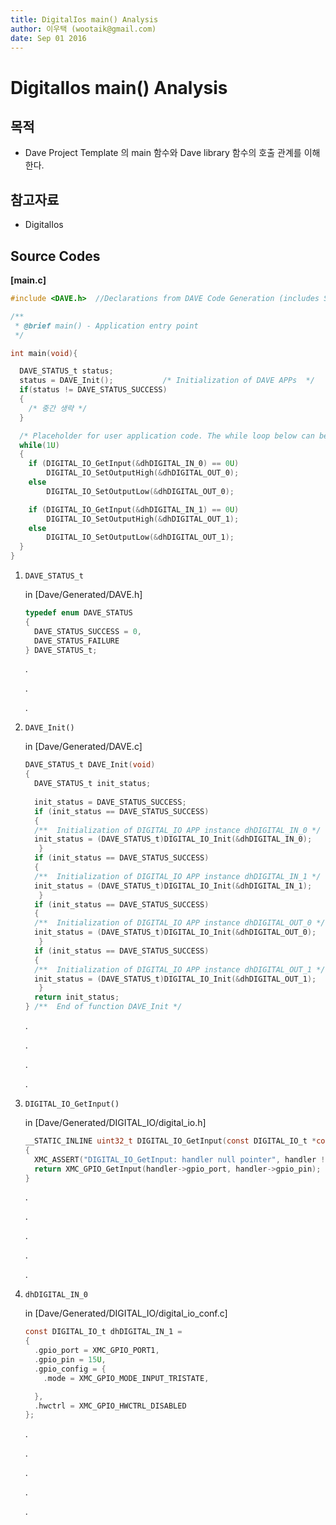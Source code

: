 ```yaml
---
title: DigitalIos main() Analysis
author: 이우택 (wootaik@gmail.com)  
date: Sep 01 2016  
---
```


# DigitalIos main() Analysis 

## 목적
* Dave Project Template 의 main 함수와 Dave library 함수의 호출 관계를 이해한다.

## 참고자료

* DigitalIos 

## Source Codes

**[main.c]**

```c
#include <DAVE.h>  //Declarations from DAVE Code Generation (includes SFR declaration)

/**
 * @brief main() - Application entry point
 */

int main(void){

  DAVE_STATUS_t status;
  status = DAVE_Init();           /* Initialization of DAVE APPs  */
  if(status != DAVE_STATUS_SUCCESS)
  {
    /* 중간 생략 */
  }

  /* Placeholder for user application code. The while loop below can be replaced with user application code. */
  while(1U)
  {
  	if (DIGITAL_IO_GetInput(&dhDIGITAL_IN_0) == 0U)
  		DIGITAL_IO_SetOutputHigh(&dhDIGITAL_OUT_0);
  	else
  		DIGITAL_IO_SetOutputLow(&dhDIGITAL_OUT_0);

  	if (DIGITAL_IO_GetInput(&dhDIGITAL_IN_1) == 0U)
  	    DIGITAL_IO_SetOutputHigh(&dhDIGITAL_OUT_1);
  	else
  		DIGITAL_IO_SetOutputLow(&dhDIGITAL_OUT_1);
  }
}

```

1. ```DAVE_STATUS_t``` 

   in [Dave/Generated/DAVE.h]

   ~~~c
   typedef enum DAVE_STATUS
   {
     DAVE_STATUS_SUCCESS = 0,
     DAVE_STATUS_FAILURE
   } DAVE_STATUS_t;
   ~~~

   .

   .

   .

2. ```DAVE_Init()```  

   in [Dave/Generated/DAVE.c]

   ~~~c
   DAVE_STATUS_t DAVE_Init(void)
   {
     DAVE_STATUS_t init_status;
     
     init_status = DAVE_STATUS_SUCCESS;
     if (init_status == DAVE_STATUS_SUCCESS)
     {
   	 /**  Initialization of DIGITAL_IO APP instance dhDIGITAL_IN_0 */
   	 init_status = (DAVE_STATUS_t)DIGITAL_IO_Init(&dhDIGITAL_IN_0); 
      } 
     if (init_status == DAVE_STATUS_SUCCESS)
     {
   	 /**  Initialization of DIGITAL_IO APP instance dhDIGITAL_IN_1 */
   	 init_status = (DAVE_STATUS_t)DIGITAL_IO_Init(&dhDIGITAL_IN_1); 
      } 
     if (init_status == DAVE_STATUS_SUCCESS)
     {
   	 /**  Initialization of DIGITAL_IO APP instance dhDIGITAL_OUT_0 */
   	 init_status = (DAVE_STATUS_t)DIGITAL_IO_Init(&dhDIGITAL_OUT_0); 
      } 
     if (init_status == DAVE_STATUS_SUCCESS)
     {
   	 /**  Initialization of DIGITAL_IO APP instance dhDIGITAL_OUT_1 */
   	 init_status = (DAVE_STATUS_t)DIGITAL_IO_Init(&dhDIGITAL_OUT_1); 
      }  
     return init_status;
   } /**  End of function DAVE_Init */
   ~~~

   .

   .

   .

   .

3. ```DIGITAL_IO_GetInput()```

   in [Dave/Generated/DIGITAL_IO/digital_io.h]

   ~~~C
   __STATIC_INLINE uint32_t DIGITAL_IO_GetInput(const DIGITAL_IO_t *const handler)
   {
     XMC_ASSERT("DIGITAL_IO_GetInput: handler null pointer", handler != NULL);
     return XMC_GPIO_GetInput(handler->gpio_port, handler->gpio_pin);
   }
   ~~~

   .

   .

   .

   .

   .

4. ```dhDIGITAL_IN_0``` 

   in [Dave/Generated/DIGITAL_IO/digital_io_conf.c]

   ~~~C
   const DIGITAL_IO_t dhDIGITAL_IN_1 =
   {
     .gpio_port = XMC_GPIO_PORT1,
     .gpio_pin = 15U,
     .gpio_config = {
       .mode = XMC_GPIO_MODE_INPUT_TRISTATE,

     },
     .hwctrl = XMC_GPIO_HWCTRL_DISABLED
   };
   ~~~

   .

   .

   .

   .

   .

   ​